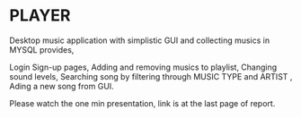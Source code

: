 # PLAYER
Desktop music application with simplistic GUI and collecting musics in MYSQL provides,

Login Sign-up pages,
Adding and removing musics to playlist,
Changing sound levels,
Searching song by filtering through MUSIC TYPE and ARTIST ,
Ading a new song from GUI.

Please watch the one min presentation, link is at the last page of report.
